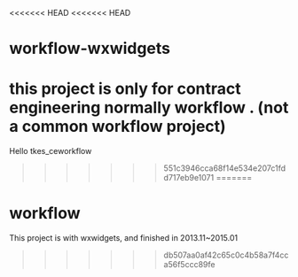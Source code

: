 <<<<<<< HEAD
<<<<<<< HEAD
# workflow-wxwidgets
this project is only for contract engineering normally workflow . (not a common workflow project)
=======
Hello tkes_ceworkflow
>>>>>>> 551c3946cca68f14e534e207c1fdd717eb9e1071
=======
# workflow
This project is with wxwidgets, and finished in 2013.11~2015.01
>>>>>>> db507aa0af42c65c0c4b58a7f4cca56f5ccc89fe

